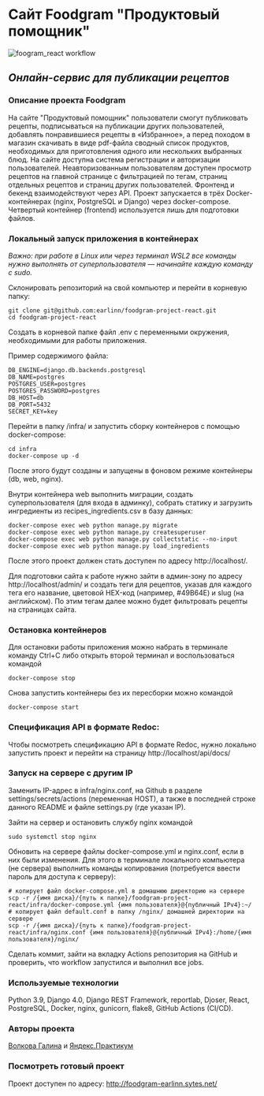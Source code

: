 # Сайт Foodgram "Продуктовый помощник"

![foogram_react workflow](https://github.com/earlinn/foodgram-project-react/actions/workflows/foodgram_workflow.yml/badge.svg)

## _Онлайн-сервис для публикации рецептов_

### Описание проекта Foodgram

На сайте "Продуктовый помощник" пользователи смогут публиковать рецепты, 
подписываться на публикации других пользователей, добавлять понравившиеся 
рецепты в «Избранное», а перед походом в магазин скачивать в виде pdf-файла 
сводный список продуктов, необходимых для приготовления одного или нескольких 
выбранных блюд.
На сайте доступна система регистрации и авторизации пользователей. 
Неавторизованным пользователям доступен просмотр рецептов на главной странице 
с фильтрацией по тегам, страниц отдельных рецептов и страниц других 
пользователей.
Фронтенд и бекенд взаимодействуют через API.
Проект запускается в трёх Docker-контейнерах (nginx, PostgreSQL и Django) 
через docker-compose. Четвертый контейнер (frontend) используется лишь для 
подготовки файлов.

### Локальный запуск приложения в контейнерах

_Важно: при работе в Linux или через терминал WSL2 все команды нужно выполнять от суперпользователя — начинайте каждую команду с sudo._

Склонировать репозиторий на свой компьютер и перейти в корневую папку:
```
git clone git@github.com:earlinn/foodgram-project-react.git
cd foodgram-project-react
```

Создать в корневой папке файл .env с переменными окружения, необходимыми 
для работы приложения.

Пример содержимого файла:
```
DB_ENGINE=django.db.backends.postgresql
DB_NAME=postgres
POSTGRES_USER=postgres
POSTGRES_PASSWORD=postgres
DB_HOST=db
DB_PORT=5432
SECRET_KEY=key
```

Перейти в папку /infra/ и запустить сборку контейнеров с помощью 
docker-compose: 
```
cd infra
docker-compose up -d
```
После этого будут созданы и запущены в фоновом режиме контейнеры 
(db, web, nginx).

Внутри контейнера web выполнить миграции, создать суперпользователя (для входа 
в админку), собрать статику и загрузить ингредиенты из recipes_ingredients.csv 
в базу данных:
```
docker-compose exec web python manage.py migrate
docker-compose exec web python manage.py createsuperuser
docker-compose exec web python manage.py collectstatic --no-input
docker-compose exec web python manage.py load_ingredients
```
После этого проект должен стать доступен по адресу http://localhost/.

Для подготовки сайта к работе нужно зайти в админ-зону по адресу 
http://localhost/admin/ и создать теги для рецептов, указав для каждого тега 
его название, цветовой HEX-код (например, #49B64E) и slug (на английском). 
По этим тегам далее можно будет фильтровать рецепты на страницах сайта.

### Остановка контейнеров

Для остановки работы приложения можно набрать в терминале команду Ctrl+C 
либо открыть второй терминал и воспользоваться командой
```
docker-compose stop 
```
Снова запустить контейнеры без их пересборки можно командой
```
docker-compose start 
```

### Спецификация API в формате Redoc:

Чтобы посмотреть спецификацию API в формате Redoc, нужно локально запустить 
проект и перейти на страницу http://localhost/api/docs/

### Запуск на сервере с другим IP

Заменить IP-адрес в infra/nginx.conf, на Github в разделе 
settings/secrets/actions (переменная HOST), а также в последней строке данного 
README и файле settings.py (где указан IP).

Зайти на сервер и остановить службу nginx командой
```
sudo systemctl stop nginx 
```
Обновить на сервере файлы docker-compose.yml и nginx.conf, если в 
них были изменения. Для этого в терминале локального компьютера (не сервера) 
выполнить команды копирования (потребуется ввести пароль для доступа к 
серверу):
```
# копирует файл docker-compose.yml в домашнюю директорию на сервере
scp -r /{имя диска}/{путь к папке}/foodgram-project-react/infra/docker-compose.yml {имя пользователя}@{публичный IPv4}:~/
# копирует файл default.conf в папку /nginx/ домашней директории на сервере
scp -r /{имя диска}/{путь к папке}/foodgram-project-react/infra/nginx.conf {имя пользователя}@{публичный IPv4}:/home/{имя пользователя}/nginx/ 
```
Сделать коммит, зайти на вкладку Actions репозитория на GitHub и проверить, 
что workflow запустился и выполнил все jobs.

### Используемые технологии

Python 3.9, Django 4.0, Django REST Framework, reportlab, Djoser, React, 
PostgreSQL, Docker, nginx, gunicorn, flake8, GitHub Actions (CI/CD).

### Авторы проекта

[Волкова Галина](https://github.com/earlinn) и [Яндекс.Практикум](https://practicum.yandex.ru/)

### Посмотреть готовый проект

Проект доступен по адресу: http://foodgram-earlinn.sytes.net/
